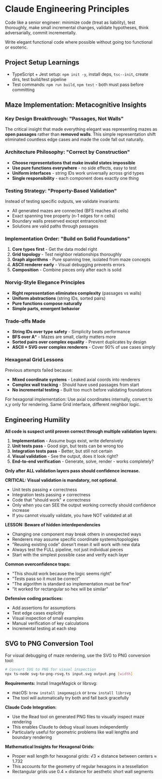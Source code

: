 # Claude Engineering Principles

Code like a senior engineer: minimize code (treat as liability), test thoroughly, make small incremental changes, validate hypotheses, think adversarially, commit incrementally.

Write elegant functional code where possible without going too functional or esoteric.

## Project Setup Learnings
- TypeScript + Jest setup: `npm init -y`, install deps, `tsc--init`, create dirs, test build/test pipeline
- Test commands: `npm run build`, `npm test` - both must pass before committing

## Maze Implementation: Metacognitive Insights

### Key Design Breakthrough: "Passages, Not Walls"
The critical insight that made everything elegant was representing mazes as **open passages** rather than **removed walls**. This simple representation shift eliminated countless edge cases and made the code fall out naturally.

### Architecture Philosophy: "Correct by Construction"
- **Choose representations that make invalid states impossible**
- **Use pure functions everywhere** - no side effects, easy to test
- **Uniform interfaces** - string IDs work universally across grid types
- **Single responsibility** - each component does exactly one thing

### Testing Strategy: "Property-Based Validation" 
Instead of testing specific outputs, we validate invariants:
- All generated mazes are connected (BFS reaches all cells)
- Exact spanning tree property (n-1 edges for n cells)
- Boundary walls preserved except entrance/exit
- Solutions are valid paths through passages

### Implementation Order: "Build on Solid Foundations"
1. **Core types first** - Get the data model right
2. **Grid topology** - Test neighbor relationships thoroughly  
3. **Graph algorithms** - Pure spanning tree, isolated from maze concepts
4. **ASCII renderer early** - Visual debugging prevents errors
5. **Composition** - Combine pieces only after each is solid

### Norvig-Style Elegance Principles
- **Right representation eliminates complexity** (passages vs walls)
- **Uniform abstractions** (string IDs, sorted pairs) 
- **Pure functions compose naturally**
- **Simple parts, emergent behavior**

### Trade-offs Made
- **String IDs over type safety** - Simplicity beats performance
- **BFS over A*** - Mazes are small, clarity matters more
- **Sorted pairs over complex equality** - Prevent duplicates by design
- **ASCII + SVG over complex renderers** - Cover 90% of use cases simply

### Hexagonal Grid Lessons
Previous attempts failed because:
- **Mixed coordinate systems** - Leaked axial coords into renderers
- **Complex wall tracking** - Should have used passages from start
- **No incremental testing** - Built too much before validating foundations

For hexagonal implementation: Use axial coordinates internally, convert to x,y only for rendering. Same Grid interface, different neighbor logic.

## Engineering Humility

**All code is suspect until proven correct through multiple validation layers:**

1. **Implementation** - Assume bugs exist, write defensively
2. **Unit tests pass** - Good sign, but tests can be wrong too  
3. **Integration tests pass** - Better, but still not certain
4. **Visual validation** - See the output, does it look right?
5. **End-to-end verification** - Generate, solve, render - works completely?

**Only after ALL validation layers pass should confidence increase.**

**CRITICAL: Visual validation is mandatory, not optional.**
- Unit tests passing ≠ correctness
- Integration tests passing ≠ correctness  
- Code that "should work" ≠ correctness
- Only when you can SEE the output working correctly should confidence increase
- If you cannot visually validate, you have NOT validated at all

**LESSON: Beware of hidden interdependencies**
- Changing one component may break others in unexpected ways
- Renderers may assume specific coordinate systems/topologies
- "Reusing existing code" doesn't mean it will work with new data
- Always test the FULL pipeline, not just individual pieces
- Start with the simplest possible case and verify each layer

**Common overconfidence traps:**
- "This should work because the logic seems right"
- "Tests pass so it must be correct" 
- "The algorithm is standard so implementation must be fine"
- "It worked for rectangular so hex will be similar"

**Defensive coding practices:**
- Add assertions for assumptions
- Test edge cases explicitly  
- Visual inspection of small examples
- Manual verification of key calculations
- Incremental testing at each step

## SVG to PNG Conversion Tool

For visual debugging of maze rendering, use the SVG to PNG conversion tool:

```bash
# Convert SVG to PNG for visual inspection
npx ts-node svg-to-png-rsvg.ts input.svg output.png [width]
```

**Requirements:** Install ImageMagick or librsvg:
- macOS: `brew install imagemagick` or `brew install librsvg` 
- The tool will automatically try both and fall back gracefully

**Claude Code Integration:**
- Use the Read tool on generated PNG files to visually inspect maze rendering
- This enables Claude to debug visual issues independently
- Particularly useful for geometric problems like wall lengths and boundary rendering

**Mathematical Insights for Hexagonal Grids:**
- Proper wall length for hexagonal grids: √3 × distance between centers ≈ 1.732
- This accounts for the geometry of regular hexagons in a tessellation
- Rectangular grids use 0.4 × distance for aesthetic short wall segments